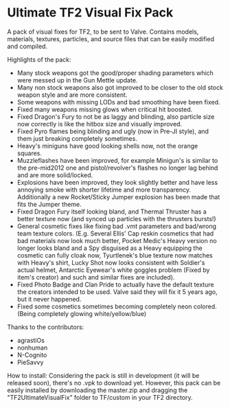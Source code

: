 # Ultimate TF2 Visual Fix Pack

A pack of visual fixes for TF2, to be sent to Valve.
Contains models, materials, textures, particles, and source files that can be easily modified and compiled.

Highlights of the pack:

* Many stock weapons got the good/proper shading parameters which were messed up in the Gun Mettle update.
* Many non stock weapons also got improved to be closer to the old stock weapon style and are more consistent.
* Some weapons with missing LODs and bad smoothing have been fixed.
* Fixed many weapons missing glows when critical hit boosted.
* Fixed Dragon's Fury to not be as laggy and blinding, also particle size now correctly is like the hitbox size and visually improved.
* Fixed Pyro flames being blinding and ugly (now in Pre-JI style), and them just breaking completely sometimes.
* Heavy's miniguns have good looking shells now, not the orange squares.
* Muzzleflashes have been improved, for example Minigun's is similar to the pre-mid2012 one and pistol/revolver's flashes no longer lag behind and are more solid/locked.
* Explosions have been improved, they look slightly better and have less annoying smoke with shorter lifetime and more transparency. Additionally a new Rocket/Sticky Jumper explosion has been made that fits the Jumper theme.
* Fixed Dragon Fury itself looking bland, and Thermal Thruster has a better texture now (and synced up particles with the thrusters bursts!)
* General cosmetic fixes like fixing bad .vmt parameters and bad/wrong team texture colors. (E.g. Several Ellis' Cap reskin cosmetics that had bad materials now look much better, Pocket Medic's Heavy version no longer looks bland and a Spy disguised as a Heavy equipping the cosmetic can fully cloak now, Tyurtlenek's blue texture now matches with Heavy's shirt, Lucky Shot now looks consistent with Soldier's actual helmet, Antarctic Eyewear's white goggles problem (Fixed by item's creator) and such and similar fixes are included).
* Fixed Photo Badge and Clan Pride to actually have the default texture the creators intended to be used. Valve said they will fix it 5 years ago, but it never happened.
* Fixed some cosmetics sometimes becoming completely neon colored. (Being completely glowing white/yellow/blue)


Thanks to the contributors:

* agrastiOs
* nonhuman
* N-Cognito
* PieSavvy

How to install:
Considering the pack is still in development (it will be released soon), there's no .vpk to download yet. However, this pack can be easily installed by downloading the master.zip and dragging the "TF2UltimateVisualFix" folder to TF/custom in your TF2 directory.
